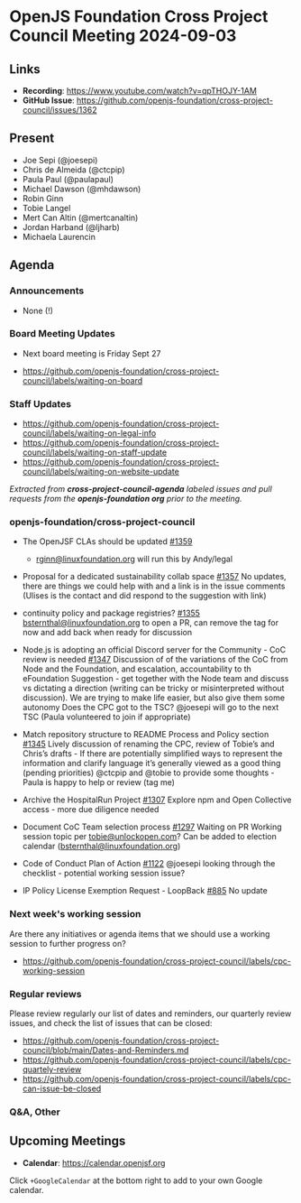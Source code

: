 # OpenJS Foundation Cross Project Council Meeting 2024-09-03

## Links

* **Recording**: https://www.youtube.com/watch?v=qpTHOJY-1AM
* **GitHub Issue**: https://github.com/openjs-foundation/cross-project-council/issues/1362

## Present

* Joe Sepi (@joesepi)
* Chris de Almeida (@ctcpip)
* Paula Paul (@paulapaul)
* Michael Dawson (@mhdawson)
* Robin Ginn
* Tobie Langel
* Mert Can Altin (@mertcanaltin)
* Jordan Harband (@ljharb)
* Michaela Laurencin

## Agenda

### Announcements

- None (!)

### Board Meeting Updates

 - Next board meeting is Friday Sept 27

- https://github.com/openjs-foundation/cross-project-council/labels/waiting-on-board

### Staff Updates

- https://github.com/openjs-foundation/cross-project-council/labels/waiting-on-legal-info
- https://github.com/openjs-foundation/cross-project-council/labels/waiting-on-staff-update
- https://github.com/openjs-foundation/cross-project-council/labels/waiting-on-website-update

_Extracted from **cross-project-council-agenda** labeled issues and pull requests from the **openjs-foundation org** prior to the meeting._

### openjs-foundation/cross-project-council

* The OpenJSF CLAs should be updated [#1359](https://github.com/openjs-foundation/cross-project-council/issues/1359)
  - rginn@linuxfoundation.org will run this by Andy/legal

* Proposal for a dedicated sustainability collab space [#1357](https://github.com/openjs-foundation/cross-project-council/issues/1357)
No updates, there are things we could help with and a link is in the issue comments (Ulises is the contact and did respond to the suggestion with link)

* continuity policy and package registries? [#1355](https://github.com/openjs-foundation/cross-project-council/issues/1355)
bsternthal@linuxfoundation.org to open a PR, can remove the tag for now and add back when ready for discussion

* Node.js is adopting an official Discord server for the Community - CoC review is needed [#1347](https://github.com/openjs-foundation/cross-project-council/issues/1347)
Discussion of of the variations of the CoC from Node and the Foundation, and escalation, accountability to th eFoundation
Suggestion - get together with the Node team and discuss vs dictating a direction (writing can be tricky or misinterpreted without discussion).
We are trying to make life easier, but also give them some autonomy
Does the CPC got to the TSC? @joesepi will go to the next TSC (Paula volunteered to join if appropriate)

* Match repository structure to README Process and Policy section [#1345](https://github.com/openjs-foundation/cross-project-council/issues/1345)
Lively discussion of renaming the CPC, review of Tobie’s and Chris’s drafts - 
If there are potentially simplified ways to represent the information and clarify language it’s generally viewed as a good thing (pending priorities)
@ctcpip and @tobie to provide some thoughts - Paula is happy to help or review (tag me)

* Archive the HospitalRun Project [#1307](https://github.com/openjs-foundation/cross-project-council/issues/1307)
Explore npm and Open Collective access - more due diligence needed

* Document CoC Team selection process [#1297](https://github.com/openjs-foundation/cross-project-council/issues/1297)
Waiting on PR
Working session topic per tobie@unlockopen.com?
Can be added to election calendar (bsternthal@linuxfoundation.org)

* Code of Conduct Plan of Action 
[#1122](https://github.com/openjs-foundation/cross-project-council/issues/1122)
@joesepi looking through the checklist - potential working session issue?

* IP Policy License Exemption Request - LoopBack [#885](https://github.com/openjs-foundation/cross-project-council/issues/885)
No update

### Next week's working session

Are there any initiatives or agenda items that we should use a working session to further progress on?
- https://github.com/openjs-foundation/cross-project-council/labels/cpc-working-session

### Regular reviews

Please review regularly our list of dates and reminders, our quarterly review issues, and check the list of issues that can be closed:

- https://github.com/openjs-foundation/cross-project-council/blob/main/Dates-and-Reminders.md
- https://github.com/openjs-foundation/cross-project-council/labels/cpc-quartely-review
- https://github.com/openjs-foundation/cross-project-council/labels/cpc-can-issue-be-closed

### Q&A, Other

## Upcoming Meetings

- **Calendar**: <https://calendar.openjsf.org>

Click `+GoogleCalendar` at the bottom right to add to your own Google calendar.

